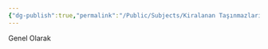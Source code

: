 ```yaml
---
{"dg-publish":true,"permalink":"/Public/Subjects/Kiralanan Taşınmazların Tahliyesi/"}
---
```


Genel Olarak